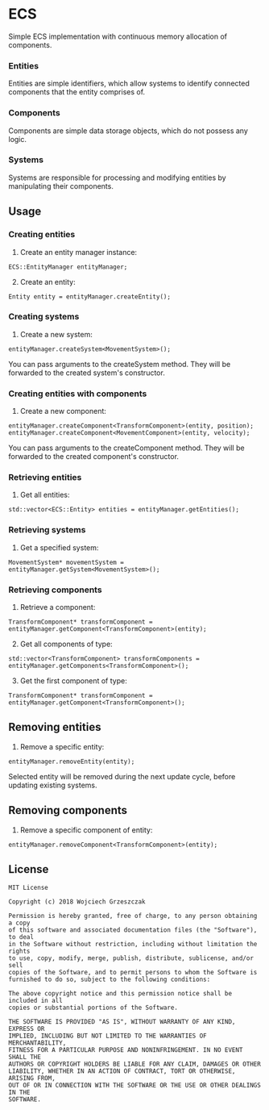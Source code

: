 # ECS
Simple ECS implementation with continuous memory allocation of components.

### Entities
Entities are simple identifiers, which allow systems to identify connected components that the entity comprises of.

### Components
Components are simple data storage objects, which do not possess any logic.

### Systems
Systems are responsible for processing and modifying entities by manipulating their components.

## Usage
### Creating entities
1. Create an entity manager instance:
```
ECS::EntityManager entityManager;
```
2. Create an entity:
```
Entity entity = entityManager.createEntity();
```

### Creating systems
1. Create a new system:
```
entityManager.createSystem<MovementSystem>();
```

You can pass arguments to the createSystem method. They will be forwarded to the created system's constructor.

### Creating entities with components
1. Create a new component:
```
entityManager.createComponent<TransformComponent>(entity, position);
entityManager.createComponent<MovementComponent>(entity, velocity);
```

You can pass arguments to the createComponent method. They will be forwarded to the created component's constructor.

### Retrieving entities
1. Get all entities:
```
std::vector<ECS::Entity> entities = entityManager.getEntities();
```

### Retrieving systems
1. Get a specified system:
```
MovementSystem* movementSystem = entityManager.getSystem<MovementSystem>();
```

### Retrieving components
1. Retrieve a component:
```
TransformComponent* transformComponent = entityManager.getComponent<TransformComponent>(entity);
```
2. Get all components of type:
```
std::vector<TransformComponent> transformComponents = entityManager.getComponents<TransformComponent>();
```
3. Get the first component of type:
```
TransformComponent* transformComponent = entityManager.getComponent<TransformComponent>();
```

## Removing entities
1. Remove a specific entity:
```
entityManager.removeEntity(entity);
```
Selected entity will be removed during the next update cycle, before updating existing systems.

## Removing components
1. Remove a specific component of entity:
```
entityManager.removeComponent<TransformComponent>(entity);
```

## License
```
MIT License

Copyright (c) 2018 Wojciech Grzeszczak

Permission is hereby granted, free of charge, to any person obtaining a copy
of this software and associated documentation files (the "Software"), to deal
in the Software without restriction, including without limitation the rights
to use, copy, modify, merge, publish, distribute, sublicense, and/or sell
copies of the Software, and to permit persons to whom the Software is
furnished to do so, subject to the following conditions:

The above copyright notice and this permission notice shall be included in all
copies or substantial portions of the Software.

THE SOFTWARE IS PROVIDED "AS IS", WITHOUT WARRANTY OF ANY KIND, EXPRESS OR
IMPLIED, INCLUDING BUT NOT LIMITED TO THE WARRANTIES OF MERCHANTABILITY,
FITNESS FOR A PARTICULAR PURPOSE AND NONINFRINGEMENT. IN NO EVENT SHALL THE
AUTHORS OR COPYRIGHT HOLDERS BE LIABLE FOR ANY CLAIM, DAMAGES OR OTHER
LIABILITY, WHETHER IN AN ACTION OF CONTRACT, TORT OR OTHERWISE, ARISING FROM,
OUT OF OR IN CONNECTION WITH THE SOFTWARE OR THE USE OR OTHER DEALINGS IN THE
SOFTWARE.
```
